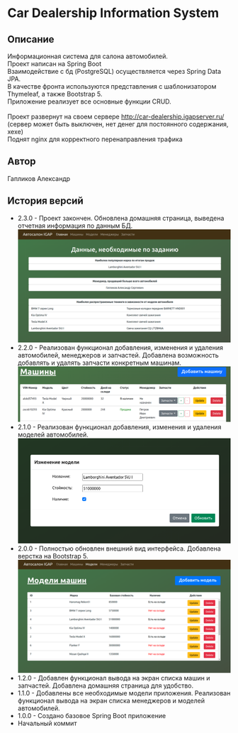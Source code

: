 # Car Dealership Information System

## Описание

Информационная система для салона автомобилей. \
Проект написан на Spring Boot \
Взаимодействие с бд (PostgreSQL) осуществляется через Spring Data JPA. \
В качестве фронта используются представления с шаблонизатором Thymeleaf, а также Bootstrap 5. \
Приложение реализует все основные функции CRUD. \
\
Проект развернут на своем сервере http://car-dealership.igapserver.ru/ (сервер может быть выключен, нет денег для постоянного содержания, хехе) \
Поднят nginx для корректного перенаправления трафика

## Автор

Гапликов Александр

## История версий


*  2.3.0 - Проект закончен. Обновлена домашняя страница, выведена отчетная информация по данным БД.  \
   ![Иллюстрация к проекту](readmeImages/img5.png)
*  2.2.0 - Реализован функционал добавления, изменения и удаления автомобилей, менеджеров и запчастей. Добавлена возможность добавлять и удалять запчасти конкретным машинам. \
   ![Иллюстрация к проекту](readmeImages/im4.png)
*  2.1.0 - Реализован функционал добавления, изменения и удаления моделей автомобилей. \
   ![Иллюстрация к проекту](readmeImages/im3.png)
*  2.0.0 - Полностью обновлен внешний вид интерфейса. Добавлена верстка на Bootstrap 5. \
   ![Иллюстрация к проекту](readmeImages/im2.png)
*  1.2.0 - Добавлен функционал вывода на экран списка машин и запчастей. Добавлена домашняя страница для удобство.
*  1.1.0 - Добавлены все необходимые модели приложения. Реализован функционал вывода на экран списка менеджеров и моделей автомобилей.
*  1.0.0 - Создано базовое Spring Boot приложение
*  Начальный коммит